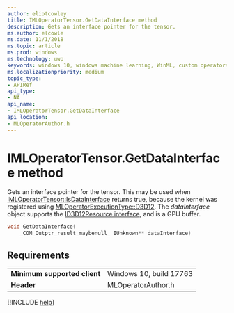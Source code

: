 ```yaml
---
author: eliotcowley
title: IMLOperatorTensor.GetDataInterface method
description: Gets an interface pointer for the tensor.
ms.author: elcowle
ms.date: 11/1/2018
ms.topic: article
ms.prod: windows
ms.technology: uwp
keywords: windows 10, windows machine learning, WinML, custom operators, GetDataInterface
ms.localizationpriority: medium
topic_type:
- APIRef
api_type:
- NA
api_name:
- IMLOperatorTensor.GetDataInterface
api_location:
- MLOperatorAuthor.h
---
```


# IMLOperatorTensor.GetDataInterface method

Gets an interface pointer for the tensor. This may be used when [IMLOperatorTensor::IsDataInterface](IMLOperatorTensor_IsDataInterface.md) returns true, because the kernel was registered using [MLOperatorExecutionType::D3D12](MLOperatorExecutionType.md). The *dataInterface* object supports the [ID3D12Resource interface](https://docs.microsoft.com/windows/desktop/api/d3d12/nn-d3d12-id3d12resource), and is a GPU buffer.

```cpp
void GetDataInterface(
    _COM_Outptr_result_maybenull_ IUnknown** dataInterface)
```

## Requirements

| | |
|-|-|
| **Minimum supported client** | Windows 10, build 17763 |
| **Header** | MLOperatorAuthor.h |

[!INCLUDE [help](../includes/get-help.md)]
